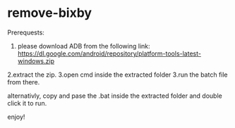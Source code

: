 # remove-bixby
Prerequests: 
1. please download ADB from the following link:
https://dl.google.com/android/repository/platform-tools-latest-windows.zip

2.extract the zip. 
3.open cmd inside the extracted folder 
3.run the batch file from there. 

alternativly, copy and pase the .bat inside the extracted folder and double click it to run. 



enjoy! 
